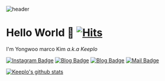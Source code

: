 ![header](https://capsule-render.vercel.app/api?type=Waving&color=timeGradient&height=300&section=header&text=Try%20again,%20Fail%20again,%20Fail%20better&fontSize=58&animation=twinkling)
# Hello World 🙈    [![Hits](https://hits.seeyoufarm.com/api/count/incr/badge.svg?url=https%3A%2F%2Fgithub.com%2FKeeplo&count_bg=%2381A1C1&title_bg=%2388C0D0&icon=&icon_color=%23D8DEE9&title=hits&edge_flat=false)](https://hits.seeyoufarm.com) 
I'm Yongwoo marco Kim _a.k.a Keeplo_  

[![Instagram Badge](https://img.shields.io/badge/-Instagram-81A1C1?logo=instagram&logoColor=88C0D0&fontColor=D8DEE9&link=https://www.instagram.com/keepingitflow/)](https://www.instagram.com/keepingitflow/)  [![Blog Badge](https://img.shields.io/badge/-Tistory-81A1C1?logo=KakaoTalk&logoColor=88C0D0&fontColor=D8DEE9&link=https://keeplo.tistory.com)](https://keeplo.tistory.com)  [![Blog Badge](https://img.shields.io/badge/-Velog-81A1C1?logo=KakaoTalk&logoColor=88C0D0&fontColor=D8DEE9&link=https://velog.io/@keeplo)](https://velog.io/@keeplo)  [![Mail Badge](https://img.shields.io/badge/-Gmail-81A1C1?logo=Gmail&logoColor=88C0D0&fontColor=D8DEE9&mailto:keepingitflow@gmail.com)](mailto:keepingitflow@gmail.com)

[![Keeplo's github stats](https://github-readme-stats.vercel.app/api?username=Keeplo&show_icons=true&theme=nord)](https://github.com/Keeplo/github-readme-stats)


<!--
**Keeplo** is a ✨ _special_ ✨ repository because its `README.md` (this file) appears on your GitHub profile.

Here are some ideas to get you started:

- 🔭 I’m currently working on ...
- 🌱 I’m currently learning ...
- 👯 I’m looking to collaborate on ...
- 🤔 I’m looking for help with ...
- 💬 Ask me about ...
- 📫 How to reach me: ...
- 😄 Pronouns: ...
- ⚡ Fun fact: ...
-->

